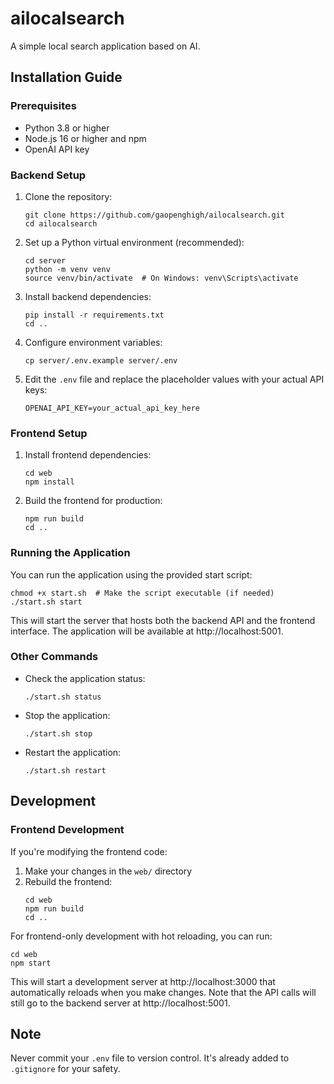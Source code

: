 # ailocalsearch
A simple local search application based on AI.

## Installation Guide

### Prerequisites

- Python 3.8 or higher
- Node.js 16 or higher and npm
- OpenAI API key

### Backend Setup

1. Clone the repository:
   ```
   git clone https://github.com/gaopenghigh/ailocalsearch.git
   cd ailocalsearch
   ```

2. Set up a Python virtual environment (recommended):
   ```
   cd server
   python -m venv venv
   source venv/bin/activate  # On Windows: venv\Scripts\activate
   ```

3. Install backend dependencies:
   ```
   pip install -r requirements.txt
   cd ..
   ```

4. Configure environment variables:
   ```
   cp server/.env.example server/.env
   ```

5. Edit the `.env` file and replace the placeholder values with your actual API keys:
   ```
   OPENAI_API_KEY=your_actual_api_key_here
   ```

### Frontend Setup

1. Install frontend dependencies:
   ```
   cd web
   npm install
   ```

2. Build the frontend for production:
   ```
   npm run build
   cd ..
   ```

### Running the Application

You can run the application using the provided start script:

```
chmod +x start.sh  # Make the script executable (if needed)
./start.sh start
```

This will start the server that hosts both the backend API and the frontend interface. The application will be available at http://localhost:5001.

### Other Commands

- Check the application status:
  ```
  ./start.sh status
  ```

- Stop the application:
  ```
  ./start.sh stop
  ```

- Restart the application:
  ```
  ./start.sh restart
  ```

## Development

### Frontend Development

If you're modifying the frontend code:

1. Make your changes in the `web/` directory
2. Rebuild the frontend:
   ```
   cd web
   npm run build
   cd ..
   ```

For frontend-only development with hot reloading, you can run:
```
cd web
npm start
```
This will start a development server at http://localhost:3000 that automatically reloads when you make changes. Note that the API calls will still go to the backend server at http://localhost:5001.

## Note

Never commit your `.env` file to version control. It's already added to `.gitignore` for your safety.
